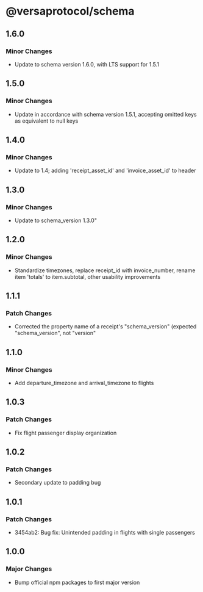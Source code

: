 # @versaprotocol/schema

## 1.6.0

### Minor Changes

- Update to schema version 1.6.0, with LTS support for 1.5.1

## 1.5.0

### Minor Changes

- Update in accordance with schema version 1.5.1, accepting omitted keys as equivalent to null keys

## 1.4.0

### Minor Changes

- Update to 1.4; adding 'receipt_asset_id' and 'invoice_asset_id' to header

## 1.3.0

### Minor Changes

- Update to schema_version 1.3.0"

## 1.2.0

### Minor Changes

- Standardize timezones, replace receipt_id with invoice_number, rename item 'totals' to item.subtotal, other usability improvements

## 1.1.1

### Patch Changes

- Corrected the property name of a receipt's "schema_version" (expected "schema_version", not "version"

## 1.1.0

### Minor Changes

- Add departure_timezone and arrival_timezone to flights

## 1.0.3

### Patch Changes

- Fix flight passenger display organization

## 1.0.2

### Patch Changes

- Secondary update to padding bug

## 1.0.1

### Patch Changes

- 3454ab2: Bug fix: Unintended padding in flights with single passengers

## 1.0.0

### Major Changes

- Bump official npm packages to first major version
